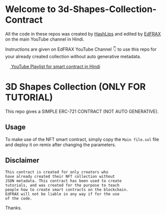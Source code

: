 # Welcome to 3d-Shapes-Collection-Contract

All the code in these repos was created by [HashLips](https://github.com/HashLips/hashlips_nft_contract) and edited by [EdFRAX](https://www.youtube.com/c/EdFRAX) on the main YouTube channel in Hindi.

Instructions are given on EdFRAX YouTube Channel 👇 to use this repo for your already created collection without auto generative metadata.

[<img style="width:15px;height:15px;" src='https://gist.githubusercontent.com/EdFRAX/53fadfb523cb1e1b0a236773015689e8/raw/992c9439081eb3aff937e4b21046e5555c597c7d/favicon.svg'/> YouTube Playlist for smart contract in Hindi](https://www.youtube.com/playlist?list=PLWoxgNgCgDZ3v7kZHD-BUp4iiqMZYsne2)

# 3D Shapes Collection (ONLY FOR TUTORIAL) 

This repo gives a SIMPLE ERC-721 CONTRACT (NOT AUTO GENERATIVE).

## Usage

To make use of the NFT smart contract, simply copy the `Main file.sol` file and deploy it on remix after changing the parameters.

## Disclaimer

    This contract is created for only creators who
    have already created their NFT collection without
    JSON metadata. This contract has been used to create
    tutorials, and was created for the purpose to teach
    people how to create smart contracts on the blockchain.
    EdFRAX will not be liable in any way if for the use
    of the code.
    
 Thanks.
 
